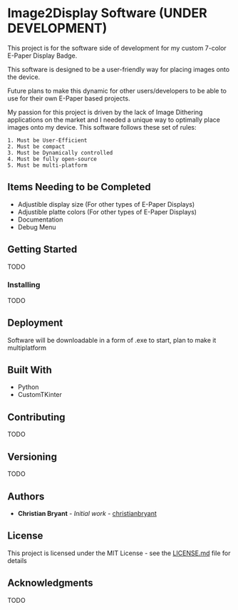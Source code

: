 # Image2Display Software (UNDER DEVELOPMENT)

This project is for the software side of development for my custom 7-color E-Paper Display Badge. 

This software is designed to be a user-friendly way for placing images onto the device. 

Future plans to make this dynamic for other users/developers to be able to use for their own E-Paper based projects.

My passion for this project is driven by the lack of Image Dithering applications on the market and I needed a unique way to optimally place images onto my device.
This software follows these set of rules:
```
1. Must be User-Efficient
2. Must be compact
3. Must be Dynamically controlled
4. Must be fully open-source
5. Must be multi-platform
```

## Items Needing to be Completed

* Adjustible display size (For other types of E-Paper Displays)
* Adjustible platte colors (For other types of E-Paper Displays)
* Documentation
* Debug Menu


## Getting Started

TODO

### Installing

TODO

## Deployment

Software will be downloadable in a form of .exe to start, plan to make it multiplatform

## Built With

* Python
* CustomTKinter

## Contributing

TODO

## Versioning

TODO

## Authors

* **Christian Bryant** - *Initial work* - [christianbryant](https://github.com/christianbryant)

## License

This project is licensed under the MIT License - see the [LICENSE.md](LICENSE.md) file for details

## Acknowledgments

TODO
